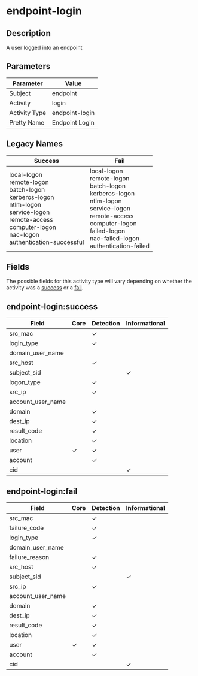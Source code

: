 endpoint-login
==============

Description
-----------
A user logged into an endpoint

Parameters
----------
| Parameter     | Value          |
| ------------- | -------------- |
| Subject       | endpoint       |
| Activity      | login          |
| Activity Type | endpoint-login |
| Pretty Name   | Endpoint Login |

Legacy Names
------------
| Success                                                                                                                                                                      | Fail                                                                                                                                                                                            |
| ---------------------------------------------------------------------------------------------------------------------------------------------------------------------------- | ----------------------------------------------------------------------------------------------------------------------------------------------------------------------------------------------- |
| local-logon<br>remote-logon<br>batch-logon<br>kerberos-logon<br>ntlm-logon<br>service-logon<br>remote-access<br>computer-logon<br>nac-logon<br>authentication-successful<br> | local-logon<br>remote-logon<br>batch-logon<br>kerberos-logon<br>ntlm-logon<br>service-logon<br>remote-access<br>computer-logon<br>failed-logon<br>nac-failed-logon<br>authentication-failed<br> |

Fields
------

The possible fields for this activity type will vary depending on whether the activity was a [success](#endpoint-loginsuccess) or a [fail](#endpoint-loginfail).


endpoint-login:success
----------------------

| Field             | Core     | Detection | Informational |
| ----------------- | -------- | --------- | ------------- |
| src_mac           |          | &#10003;  |               |
| login_type        |          | &#10003;  |               |
| domain_user_name  |          |           |               |
| src_host          |          | &#10003;  |               |
| subject_sid       |          |           | &#10003;      |
| logon_type        |          | &#10003;  |               |
| src_ip            |          | &#10003;  |               |
| account_user_name |          |           |               |
| domain            |          | &#10003;  |               |
| dest_ip           |          | &#10003;  |               |
| result_code       |          | &#10003;  |               |
| location          |          | &#10003;  |               |
| user              | &#10003; | &#10003;  |               |
| account           |          | &#10003;  |               |
| cid               |          |           | &#10003;      |

endpoint-login:fail
-------------------

| Field             | Core     | Detection | Informational |
| ----------------- | -------- | --------- | ------------- |
| src_mac           |          | &#10003;  |               |
| failure_code      |          | &#10003;  |               |
| login_type        |          | &#10003;  |               |
| domain_user_name  |          |           |               |
| failure_reason    |          | &#10003;  |               |
| src_host          |          | &#10003;  |               |
| subject_sid       |          |           | &#10003;      |
| src_ip            |          | &#10003;  |               |
| account_user_name |          |           |               |
| domain            |          | &#10003;  |               |
| dest_ip           |          | &#10003;  |               |
| result_code       |          | &#10003;  |               |
| location          |          | &#10003;  |               |
| user              | &#10003; | &#10003;  |               |
| account           |          | &#10003;  |               |
| cid               |          |           | &#10003;      |